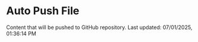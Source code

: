 # Auto Push File

Content that will be pushed to GitHub repository.
Last updated: 07/01/2025, 01:36:14 PM